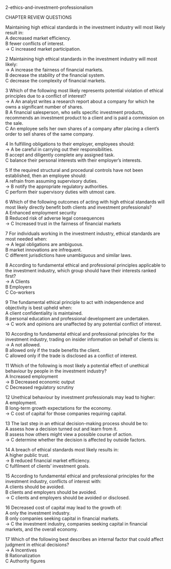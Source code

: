 2-ethics-and-investment-professionalism    

CHAPTER REVIEW QUESTIONS    

Maintaining high ethical standards in the investment industry will most likely result in:    
A decreased market efficiency.    
B fewer conflicts of interest.    
-> C increased market participation.    

2 Maintaining high ethical standards in the investment industry will most likely:    
-> A increase the fairness of financial markets.    
B decrease the stability of the financial system.    
C decrease the complexity of financial markets.    

3 Which of the following most likely represents potential violation of ethical principles due to a conflict of interest?    
-> A An analyst writes a research report about a company for which he owns a significant number of shares.    
B A financial salesperson, who sells specific investment products, recommends an investment product to a client and is paid a commission on the sale.    
C An employee sells her own shares of a company after placing a client’s order to sell shares of the same company.     

4 In fulfilling obligations to their employer, employees should:    
-> A be careful in carrying out their responsibilities.    
B accept and diligently complete any assigned task.    
C balance their personal interests with their employer’s interests.     

5 If the required structural and procedural controls have not been established, then an employee should:    
A refrain from assuming supervisory duties.    
-> B notify the appropriate regulatory authorities.    
C perform their supervisory duties with utmost care.    

6 Which of the following outcomes of acting with high ethical standards will most likely directly benefit both clients and investment professionals?    
A Enhanced employment security    
B Reduced risk of adverse legal consequences    
-> C Increased trust in the fairness of financial markets    

7 For individuals working in the investment industry, ethical standards are most needed when:    
-> A legal obligations are ambiguous.    
B market innovations are infrequent.     
C different jurisdictions have unambiguous and similar laws.     

8 According to fundamental ethical and professional principles applicable to the investment industry, which group should have their interests ranked first?    
-> A Clients    
B Employers    
C Co-workers    

9 The fundamental ethical principle to act with independence and objectivity is best upheld when:     
A client confidentiality is maintained.    
B personal education and professional development are undertaken.    
-> C work and opinions are unaffected by any potential conflict of interest.    

10 According to fundamental ethical and professional principles for the investment industry, trading on insider information on behalf of clients is:     
-> A not allowed.     
B allowed only if the trade benefits the client.    
C allowed only if the trade is disclosed as a conflict of interest.    

11 Which of the following is most likely a potential effect of unethical behaviour by people in the investment industry?    
A Increased employment    
-> B Decreased economic output    
C Decreased regulatory scrutiny    

12 Unethical behaviour by investment professionals may lead to higher:    
A employment.    
B long-term growth expectations for the economy.    
-> C cost of capital for those companies requiring capital.    

13 The last step in an ethical decision-making process should be to:    
A assess how a decision turned out and learn from it.    
B assess how others might view a possible course of action.    
-> C determine whether the decision is affected by outside factors.    

14 A breach of ethical standards most likely results in:    
A higher public trust.     
-> B reduced financial market efficiency.     
C fulfilment of clients’ investment goals.    

15 According to fundamental ethical and professional principles for the investment industry, conflicts of interest with:    
A clients should be avoided.    
B clients and employers should be avoided.    
-> C clients and employers should be avoided or disclosed.    

16 Decreased cost of capital may lead to the growth of:    
A only the investment industry.    
B only companies seeking capital in financial markets.    
-> C the investment industry, companies seeking capital in financial markets, and the overall economy.    

17 Which of the following best describes an internal factor that could affect judgment in ethical decisions?    
-> A Incentives    
B Rationalization    
C Authority figures    

